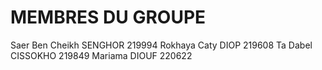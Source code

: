 # MEMBRES DU GROUPE

Saer Ben Cheikh SENGHOR  219994
Rokhaya Caty DIOP   219608
Ta Dabel CISSOKHO  219849
Mariama DIOUF   220622
